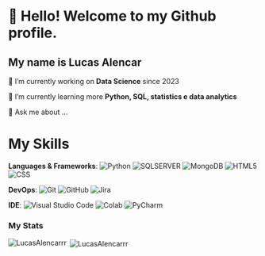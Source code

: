 <link rel="stylesheet" type='text/css' href="https://cdn.jsdelivr.net/gh/devicons/devicon@latest/devicon.min.css" />
          

# 👋 Hello! Welcome to my Github profile.
## My name is Lucas Alencar


🔭 I’m currently working on **Data Science** since 2023

🌱 I’m currently learning more **Python, SQL, statistics e data analytics**



💬 Ask me about ...

# My Skills

**Languages & Frameworks**: 
![Python](https://img.shields.io/badge/Python-3776AB?style=flat&logo=python&logoColor=white)
![SQLSERVER](https://img.shields.io/badge/Microsoft_SQL_Server-CC2927?style=flat&logo=Microsoft_SQL_Server&logoColor=white)
![MongoDB](https://img.shields.io/badge/-MongoDB-13aa52?style=for-the-badge&logo=mongodb&logoColor=white)
![HTML5](https://img.shields.io/badge/-HTML5-33333)
![CSS](https://img.shields.io/badge/-CSS-333333?style=flat&logo=CSS3&logoColor=15)

**DevOps**:
![Git](https://img.shields.io/badge/-Git-333333?style=flat&logo=git)
![GitHub](https://img.shields.io/badge/-GitHub-333333?style=flat&logo=github)
![Jira](https://img.shields.io/badge/Jira-0052CC?style=flat&logo=Jira&logoColor=white)

**IDE**:
![Visual Studio Code](https://img.shields.io/badge/-Visual%20Studio%20Code-333333?style=flat&logo=visual-studio-code&logoColor=007ACC)
![Colab](https://img.shields.io/badge/Colab-F9AB00?style=flat&logo=googlecolab&color=525252)
![PyCharm](https://img.shields.io/badge/PyCharm-000000.svg?&style=flat&logo=PyCharm&logoColor=white)

<h3>My Stats</h3>

<p><img align="left" src="https://github-readme-stats.vercel.app/api?username=LucasAlencarrr&theme=dracula&show_icons=true&locale=en" alt="LucasAlencarrr" /></p>

<p>&nbsp;<img align="center" src="https://github-readme-stats.vercel.app/api/top-langs?username=LucasAlencarrr&theme=dracula&show_icons=true&locale=en&layout=compact" alt="LucasAlencarrr" /></p>






